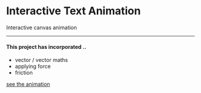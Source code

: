 # Interactive Text Animation

Interactive canvas animation
 
-----
#### This project has incorporated ..

* vector / vector maths  
* applying force
* friction 

[see the animation](https://jinnn0.github.io/interactive-text/)
  
